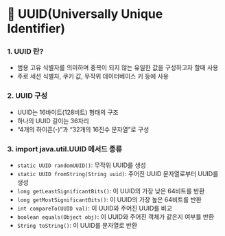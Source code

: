 # 💎 UUID(Universally Unique Identifier)

### 1. UUID 란?

-  범용 고유 식별자를 의미하며 중복이 되지 않는 유일한 값을 구성하고자 할때 사용
-  주로 세션 식별자, 쿠키 값, 무작위 데이터베이스 키 등에 사용


### 2. UUID 구성 

- UUID는 16바이트(128비트) 형태의 구조
- 하나의 UUID 길이는 36자리
- “4개의 하이픈(-)”과 “32개의 16진수 문자열”로 구성

### 3. import java.util.UUID 메서드 종류 

- ```static UUID randomUUID()```: 무작위 UUID를 생성
- ```static UUID fromString(String uuid)```: 주어진 UUID 문자열로부터 UUID를 생성
- ```long getLeastSignificantBits()```: 이 UUID의 가장 낮은 64비트를 반환
- ```long getMostSignificantBits()```: 이 UUID의 가장 높은 64비트를 반환
- ```int compareTo(UUID val)```: 이 UUID와 주어진 UUID를 비교
- ```boolean equals(Object obj)```: 이 UUID와 주어진 객체가 같은지 여부를 반환
- ```String toString()```: 이 UUID를 문자열로 반환
